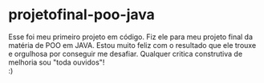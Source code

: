 # projetofinal-poo-java
 Esse foi meu primeiro projeto em código. Fiz ele para meu projeto final da matéria de POO em JAVA.
 Estou muito feliz com o resultado que ele trouxe e orgulhosa por conseguir me desafiar. 
Qualquer critica construtiva de melhoria sou "toda ouvidos"!  
:)
